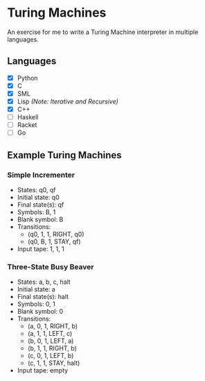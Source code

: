# Turing Machines
An exercise for me to write a Turing Machine interpreter in multiple languages.

## Languages
- [x] Python
- [x] C
- [x] SML
- [x] Lisp *(Note: Iterative and Recursive)*
- [x] C++
- [ ] Haskell
- [ ] Racket
- [ ] Go

## Example Turing Machines
### Simple Incrementer
* States: q0, qf
* Initial state: q0
* Final state(s): qf
* Symbols: B, 1
* Blank symbol: B
* Transitions:
	* (q0, 1, 1, RIGHT, q0)
	* (q0, B, 1, STAY, qf)
* Input tape: 1, 1, 1

### Three-State Busy Beaver
* States: a, b, c, halt
* Initial state: a
* Final state(s): halt
* Symbols: 0, 1
* Blank symbol: 0
* Transitions:
	* (a, 0, 1, RIGHT, b)
	* (a, 1, 1, LEFT, c)
	* (b, 0, 1, LEFT, a)
	* (b, 1, 1, RIGHT, b)
	* (c, 0, 1, LEFT, b)
	* (c, 1, 1, STAY, halt)
* Input tape: empty
